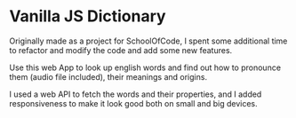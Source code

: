 # Vanilla JS Dictionary

Originally made as a project for SchoolOfCode, I spent some additional time to refactor and modify the code and add some new features.

Use this web App to look up english words and find out how to pronounce them (audio file included), their meanings and origins.

I used a web API to fetch the words and their properties, and I added responsiveness to make it look good both on small and big devices.